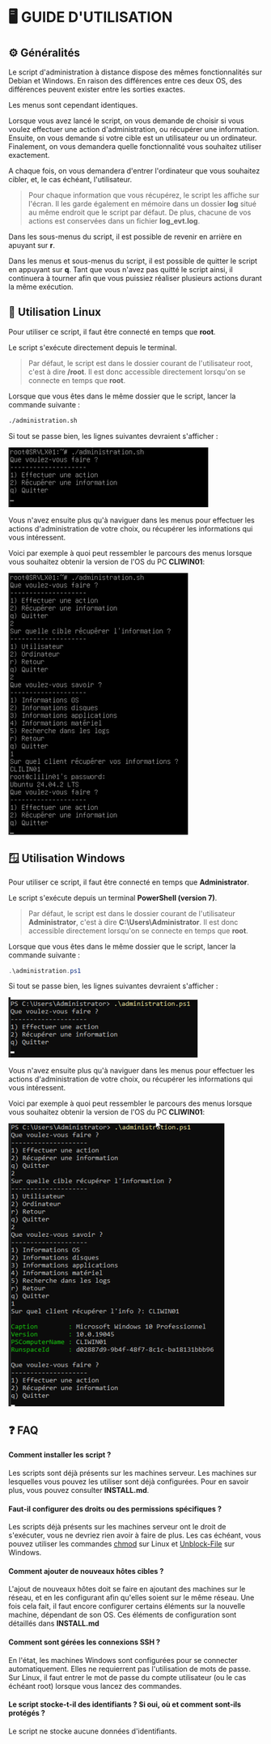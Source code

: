 # 🖥️ GUIDE D'UTILISATION

## ⚙️ Généralités

Le script d'administration à distance dispose des mêmes fonctionnalités sur Debian et Windows. En raison des différences entre ces deux OS, des différences peuvent exister entre les sorties exactes. 

Les menus sont cependant identiques.

Lorsque vous avez lancé le script, on vous demande de choisir si vous voulez effectuer une action d'administration, ou récupérer une information. Ensuite, on vous demande si votre cible est un utilisateur ou un ordinateur. Finalement, on vous demandera quelle fonctionnalité vous souhaitez utiliser exactement.

A chaque fois, on vous demandera d'entrer l'ordinateur que vous souhaitez cibler, et, le cas échéant, l'utilisateur.

> Pour chaque information que vous récupérez, le script les affiche sur l'écran. Il les garde également en mémoire dans un dossier **log** situé au même endroit que le script par défaut. De plus, chacune de vos actions est conservées dans un fichier **log_evt.log**.

Dans les sous-menus du script, il est possible de revenir en arrière en apuyant sur **r**.

Dans les menus et sous-menus du script, il est possible de quitter le script en appuyant sur **q**. Tant que vous n'avez pas quitté le script ainsi, il continuera à tourner afin que vous puissiez réaliser plusieurs actions durant la même exécution.

## 🐧 Utilisation Linux  

Pour utiliser ce script, il faut être connecté en temps que **root**.

Le script s'exécute directement depuis le terminal. 

> Par défaut, le script est dans le dossier courant de l'utilisateur root, c'est à dire **/root**. Il est donc accessible directement lorsqu'on se connecte en temps que **root**.

Lorsque que vous êtes dans le même dossier que le script, lancer la commande suivante :

```bash
./administration.sh
```

Si tout se passe bien, les lignes suivantes devraient s'afficher :

![Affichage menu principal Debian](Ressources/debian_accueil.png) 

Vous n'avez ensuite plus qu'à naviguer dans les menus pour effectuer les actions d'administration de votre choix, ou récupérer les informations qui vous intéressent.

Voici par exemple à quoi peut ressembler le parcours des menus lorsque vous souhaitez obtenir la version de l'OS du PC **CLIWIN01**:

![Affiche menu OS Debian](Ressources/debian_infoOS.png)

## 🪟 Utilisation Windows

Pour utiliser ce script, il faut être connecté en temps que **Administrator**.

Le script s'exécute depuis un terminal **PowerShell (version 7)**.

> Par défaut, le script est dans le dossier courant de l'utilisateur **Administrator**, c'est à dire **C:\Users\Administrator**. Il est donc accessible directement lorsqu'on se connecte en temps que **root**.

Lorsque que vous êtes dans le même dossier que le script, lancer la commande suivante :

```PowerShell
.\administration.ps1
```

Si tout se passe bien, les lignes suivantes devraient s'afficher :

![Affichage menu principal Windows](Ressources/powershell_accueil.png) 

Vous n'avez ensuite plus qu'à naviguer dans les menus pour effectuer les actions d'administration de votre choix, ou récupérer les informations qui vous intéressent.

Voici par exemple à quoi peut ressembler le parcours des menus lorsque vous souhaitez obtenir la version de l'OS du PC **CLIWIN01**:

![Affiche menu OS Windows](Ressources/powershell_infoOS.png)

## ❓ FAQ

#### Comment installer les script ?

Les scripts sont déjà présents sur les machines serveur. Les machines sur lesquelles vous pouvez les utiliser sont déjà configurées. Pour en savoir plus, vous pouvez consulter **INSTALL.md**.

#### Faut-il configurer des droits ou des permissions spécifiques ?

Les scripts déjà présents sur les machines serveur ont le droit de s'exécuter, vous ne devriez rien avoir à faire de plus. Les cas échéant, vous pouvez utiliser les commandes [chmod](https://www.ionos.fr/digitalguide/serveur/know-how/attribution-de-droits-sur-un-repertoire-avec-chmod/) sur Linux et [Unblock-File](https://learn.microsoft.com/en-us/powershell/module/microsoft.powershell.utility/unblock-file?view=powershell-7.5) sur Windows.

#### Comment ajouter de nouveaux hôtes cibles ?

L'ajout de nouveaux hôtes doit se faire en ajoutant des machines sur le réseau, et en les configurant afin qu'elles soient sur le même réseau. Une fois cela fait, il faut encore configurer certains éléments sur la nouvelle machine, dépendant de son OS. Ces éléments de configuration sont détaillés dans **INSTALL.md**

#### Comment sont gérées les connexions SSH ?

En l'état, les machines Windows sont configurées pour se connecter automatiquement. Elles ne requierrent pas l'utilisation de mots de passe.
Sur Linux, il faut entrer le mot de passe du compte utilisateur (ou le cas échéant root) lorsque vous lancez des commandes.

#### Le script stocke-t-il des identifiants ? Si oui, où et comment sont-ils protégés ?

Le script ne stocke aucune données d'identifiants.
